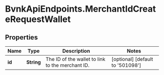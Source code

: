 # BvnkApiEndpoints.MerchantIdCreateRequestWallet

## Properties

Name | Type | Description | Notes
------------ | ------------- | ------------- | -------------
**id** | **String** | The ID of the wallet to link to the merchant ID. | [optional] [default to &#39;501098&#39;]


